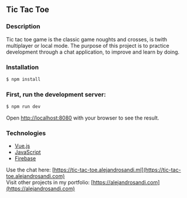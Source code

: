 ## Tic Tac Toe

### Description

Tic tac toe game is the classic game noughts and crosses, is twith multiplayer or local mode. The purpose of this project is to practice development through a chat application, to improve and learn by doing.

### Installation

```bash
$ npm install
```

### First, run the development server:

```bash
$ npm run dev
```

Open [http://localhost:8080](http://localhost:8080) with your browser to see the result.

### Technologies

- [Vue.js](https://es.vuejs.org/)
- [JavaScript](https://www.javascript.com/)
- [Firebase](https://firebase.google.com/)

Use the chat here: [https://tic-tac-toe.alejandrosandi.ml](https://tic-tac-toe.alejandrosandi.com)
<br/>
Visit other projects in my portfolio: [https://alejandrosandi.com](https://alejandrosandi.com)
